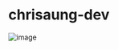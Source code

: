 # chrisaung-dev

![image](https://github.com/Chrisaung98/Portfolio/assets/154403148/2e765cd6-8454-4eb5-8ef2-db5f70d3e2f1)
